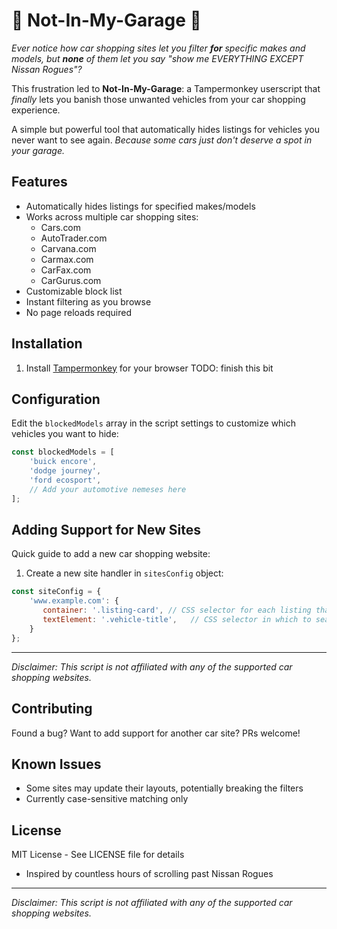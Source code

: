 # 🚫 Not-In-My-Garage 🚫

*Ever notice how car shopping sites let you filter **for** specific makes and models, but **none** of them let you say "show me EVERYTHING EXCEPT Nissan Rogues"?* 

This frustration led to **Not-In-My-Garage**: a Tampermonkey userscript that *finally* lets you banish those unwanted vehicles from your car shopping experience.

A simple but powerful tool that automatically hides listings for vehicles you never want to see again. *Because some cars just don't deserve a spot in your garage.*


## Features
- Automatically hides listings for specified makes/models
- Works across multiple car shopping sites:
  - Cars.com
  - AutoTrader.com
  - Carvana.com
  - Carmax.com
  - CarFax.com
  - CarGurus.com
- Customizable block list
- Instant filtering as you browse
- No page reloads required

## Installation
1. Install [Tampermonkey](https://www.tampermonkey.net/) for your browser
TODO:  finish this bit

## Configuration
Edit the `blockedModels` array in the script settings to customize which vehicles you want to hide:
```javascript
const blockedModels = [
    'buick encore',
    'dodge journey',
    'ford ecosport',
    // Add your automotive nemeses here
];
```

## Adding Support for New Sites

Quick guide to add a new car shopping website:

1. Create a new site handler in `sitesConfig` object:
```javascript
const siteConfig = {
    'www.example.com': {
       container: '.listing-card', // CSS selector for each listing that will be hidden
       textElement: '.vehicle-title',   // CSS selector in which to search for a blocked model
    }
};
```

---
*Disclaimer: This script is not affiliated with any of the supported car shopping websites.*

## Contributing
Found a bug? Want to add support for another car site? PRs welcome!

## Known Issues
- Some sites may update their layouts, potentially breaking the filters
- Currently case-sensitive matching only

## License
MIT License - See LICENSE file for details

- Inspired by countless hours of scrolling past Nissan Rogues

---
*Disclaimer: This script is not affiliated with any of the supported car shopping websites.*
